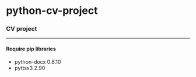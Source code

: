 # python-cv-project

### CV project 
---

#### Require pip libraries
- python-docx 0.8.10
- pyttsx3 2.90
